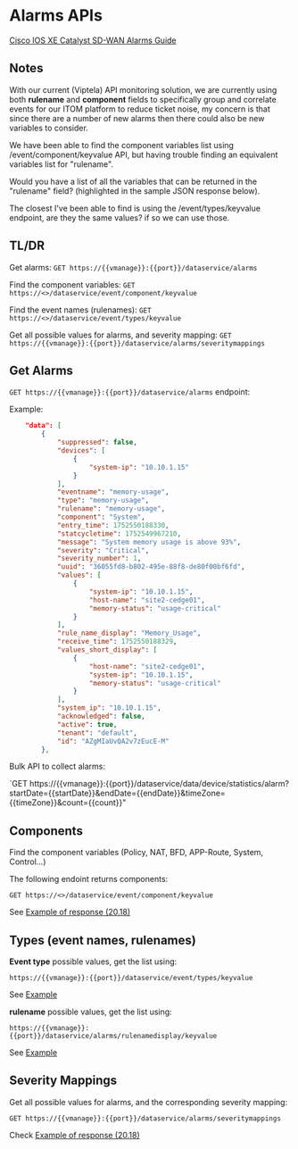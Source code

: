 # Alarms APIs

[Cisco IOS XE Catalyst SD-WAN Alarms Guide](https://www.cisco.com/c/en/us/td/docs/routers/sdwan/alarms-reference-guide/cisco-ios-xe-catalyst-sd-wan-alarms-guide/sd-wan-alarms-guide.html)

## Notes

With our current (Viptela) API monitoring solution, we are currently using both **rulename** and **component** fields to specifically group and correlate events for our ITOM platform to reduce ticket noise, my concern is that since there are a number of new alarms then there could also be new variables to consider.

We have been able to find the component variables list using /event/component/keyvalue API, but having trouble finding an equivalent variables list for "rulename".

Would you have a list of all the variables that can be returned in the "rulename" field? (highlighted in the sample JSON response below).

The closest I've been able to find is using the /event/types/keyvalue endpoint, are they the same values? if so we can use those.

## TL/DR

Get alarms: `GET https://{{vmanage}}:{{port}}/dataservice/alarms`

Find the component variables: `GET https://<>/dataservice/event/component/keyvalue`

Find the event names (rulenames): `GET https://<>/dataservice/event/types/keyvalue`

Get all possible values for alarms, and severity mapping: `GET https://{{vmanage}}:{{port}}/dataservice/alarms/severitymappings`

## Get Alarms

`GET https://{{vmanage}}:{{port}}/dataservice/alarms` endpoint:

Example:

```json
    "data": [
        {
            "suppressed": false,
            "devices": [
                {
                    "system-ip": "10.10.1.15"
                }
            ],
            "eventname": "memory-usage",
            "type": "memory-usage",
            "rulename": "memory-usage",
            "component": "System",
            "entry_time": 1752550188330,
            "statcycletime": 1752549967210,
            "message": "System memory usage is above 93%",
            "severity": "Critical",
            "severity_number": 1,
            "uuid": "36055fd8-b802-495e-88f8-de80f00bf6fd",
            "values": [
                {
                    "system-ip": "10.10.1.15",
                    "host-name": "site2-cedge01",
                    "memory-status": "usage-critical"
                }
            ],
            "rule_name_display": "Memory_Usage",
            "receive_time": 1752550188329,
            "values_short_display": [
                {
                    "host-name": "site2-cedge01",
                    "system-ip": "10.10.1.15",
                    "memory-status": "usage-critical"
                }
            ],
            "system_ip": "10.10.1.15",
            "acknowledged": false,
            "active": true,
            "tenant": "default",
            "id": "AZgMIaUvQA2v7zEucE-M"
        },
 ```

Bulk API to collect alarms:

`GET https://{{vmanage}}:{{port}}/dataservice/data/device/statistics/alarm?startDate={{startDate}}&endDate={{endDate}}&timeZone={{timeZone}}&count={{count}}"

## Components

Find the component variables (Policy, NAT, BFD, APP-Route, System, Control...)

The following endoint returns components:

`GET https://<>/dataservice/event/component/keyvalue`

See [Example of response (20.18)](./alarms/components.json)

## Types (event names, rulenames)

**Event type** possible values, get the list using:

`https://{{vmanage}}:{{port}}/dataservice/event/types/keyvalue`

See [Example](./alarms/event-types.json)

**rulename** possible values, get the list using:

`https://{{vmanage}}:{{port}}/dataservice/alarms/rulenamedisplay/keyvalue`

See [Example](./alarms/alarms-rulenamedisplay.json)

## Severity Mappings

Get all possible values for alarms, and the corresponding severity mapping:

`GET https://{{vmanage}}:{{port}}/dataservice/alarms/severitymappings`

Check [Example of response (20.18)](./alarms/severity-mapping.json)

